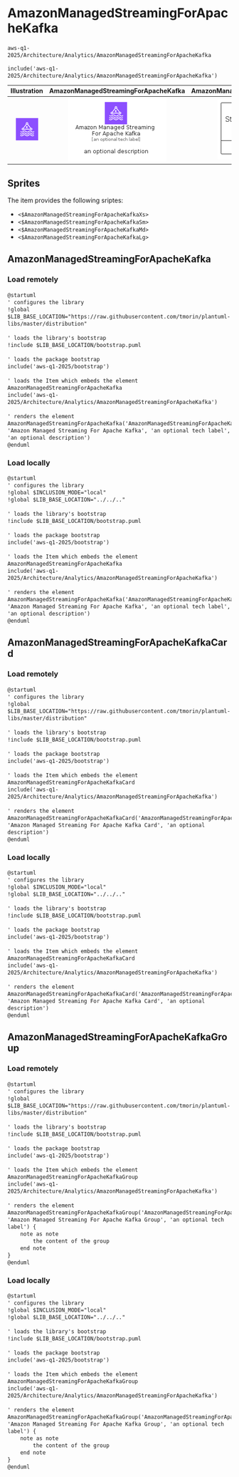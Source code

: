 # AmazonManagedStreamingForApacheKafka


```text
aws-q1-2025/Architecture/Analytics/AmazonManagedStreamingForApacheKafka
```

```text
include('aws-q1-2025/Architecture/Analytics/AmazonManagedStreamingForApacheKafka')
```



| Illustration | AmazonManagedStreamingForApacheKafka | AmazonManagedStreamingForApacheKafkaCard | AmazonManagedStreamingForApacheKafkaGroup |
| :---: | :---: | :---: | :---: |
| ![illustration for Illustration](../../../aws-q1-2025/Architecture/Analytics/AmazonManagedStreamingForApacheKafka.png) | ![illustration for AmazonManagedStreamingForApacheKafka](../../../aws-q1-2025/Architecture/Analytics/AmazonManagedStreamingForApacheKafka.Local.png) | ![illustration for AmazonManagedStreamingForApacheKafkaCard](../../../aws-q1-2025/Architecture/Analytics/AmazonManagedStreamingForApacheKafkaCard.Local.png) | ![illustration for AmazonManagedStreamingForApacheKafkaGroup](../../../aws-q1-2025/Architecture/Analytics/AmazonManagedStreamingForApacheKafkaGroup.Local.png) |



## Sprites
The item provides the following sriptes:

- `<$AmazonManagedStreamingForApacheKafkaXs>`
- `<$AmazonManagedStreamingForApacheKafkaSm>`
- `<$AmazonManagedStreamingForApacheKafkaMd>`
- `<$AmazonManagedStreamingForApacheKafkaLg>`





## AmazonManagedStreamingForApacheKafka

### Load remotely
```plantuml
@startuml
' configures the library
!global $LIB_BASE_LOCATION="https://raw.githubusercontent.com/tmorin/plantuml-libs/master/distribution"

' loads the library's bootstrap
!include $LIB_BASE_LOCATION/bootstrap.puml

' loads the package bootstrap
include('aws-q1-2025/bootstrap')

' loads the Item which embeds the element AmazonManagedStreamingForApacheKafka
include('aws-q1-2025/Architecture/Analytics/AmazonManagedStreamingForApacheKafka')

' renders the element
AmazonManagedStreamingForApacheKafka('AmazonManagedStreamingForApacheKafka', 'Amazon Managed Streaming For Apache Kafka', 'an optional tech label', 'an optional description')
@enduml
```

### Load locally
```plantuml
@startuml
' configures the library
!global $INCLUSION_MODE="local"
!global $LIB_BASE_LOCATION="../../.."

' loads the library's bootstrap
!include $LIB_BASE_LOCATION/bootstrap.puml

' loads the package bootstrap
include('aws-q1-2025/bootstrap')

' loads the Item which embeds the element AmazonManagedStreamingForApacheKafka
include('aws-q1-2025/Architecture/Analytics/AmazonManagedStreamingForApacheKafka')

' renders the element
AmazonManagedStreamingForApacheKafka('AmazonManagedStreamingForApacheKafka', 'Amazon Managed Streaming For Apache Kafka', 'an optional tech label', 'an optional description')
@enduml
```

## AmazonManagedStreamingForApacheKafkaCard

### Load remotely
```plantuml
@startuml
' configures the library
!global $LIB_BASE_LOCATION="https://raw.githubusercontent.com/tmorin/plantuml-libs/master/distribution"

' loads the library's bootstrap
!include $LIB_BASE_LOCATION/bootstrap.puml

' loads the package bootstrap
include('aws-q1-2025/bootstrap')

' loads the Item which embeds the element AmazonManagedStreamingForApacheKafkaCard
include('aws-q1-2025/Architecture/Analytics/AmazonManagedStreamingForApacheKafka')

' renders the element
AmazonManagedStreamingForApacheKafkaCard('AmazonManagedStreamingForApacheKafkaCard', 'Amazon Managed Streaming For Apache Kafka Card', 'an optional description')
@enduml
```

### Load locally
```plantuml
@startuml
' configures the library
!global $INCLUSION_MODE="local"
!global $LIB_BASE_LOCATION="../../.."

' loads the library's bootstrap
!include $LIB_BASE_LOCATION/bootstrap.puml

' loads the package bootstrap
include('aws-q1-2025/bootstrap')

' loads the Item which embeds the element AmazonManagedStreamingForApacheKafkaCard
include('aws-q1-2025/Architecture/Analytics/AmazonManagedStreamingForApacheKafka')

' renders the element
AmazonManagedStreamingForApacheKafkaCard('AmazonManagedStreamingForApacheKafkaCard', 'Amazon Managed Streaming For Apache Kafka Card', 'an optional description')
@enduml
```

## AmazonManagedStreamingForApacheKafkaGroup

### Load remotely
```plantuml
@startuml
' configures the library
!global $LIB_BASE_LOCATION="https://raw.githubusercontent.com/tmorin/plantuml-libs/master/distribution"

' loads the library's bootstrap
!include $LIB_BASE_LOCATION/bootstrap.puml

' loads the package bootstrap
include('aws-q1-2025/bootstrap')

' loads the Item which embeds the element AmazonManagedStreamingForApacheKafkaGroup
include('aws-q1-2025/Architecture/Analytics/AmazonManagedStreamingForApacheKafka')

' renders the element
AmazonManagedStreamingForApacheKafkaGroup('AmazonManagedStreamingForApacheKafkaGroup', 'Amazon Managed Streaming For Apache Kafka Group', 'an optional tech label') {
    note as note
        the content of the group
    end note
}
@enduml
```

### Load locally
```plantuml
@startuml
' configures the library
!global $INCLUSION_MODE="local"
!global $LIB_BASE_LOCATION="../../.."

' loads the library's bootstrap
!include $LIB_BASE_LOCATION/bootstrap.puml

' loads the package bootstrap
include('aws-q1-2025/bootstrap')

' loads the Item which embeds the element AmazonManagedStreamingForApacheKafkaGroup
include('aws-q1-2025/Architecture/Analytics/AmazonManagedStreamingForApacheKafka')

' renders the element
AmazonManagedStreamingForApacheKafkaGroup('AmazonManagedStreamingForApacheKafkaGroup', 'Amazon Managed Streaming For Apache Kafka Group', 'an optional tech label') {
    note as note
        the content of the group
    end note
}
@enduml
```


